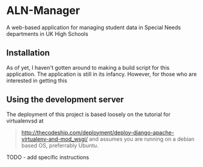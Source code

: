 # ALN-Manager

A web-based application for managing student data in Special Needs departments in UK High Schools

## Installation

As of yet, I haven't gotten around to making a build script for this application. The 
application is still in its infancy. However, for those who are interested in getting this 

## Using the development server

The deployment of this project is based loosely on the tutorial for virtualenvsd at 
> http://thecodeship.com/deployment/deploy-django-apache-virtualenv-and-mod_wsgi/ 
and assumes you are running on a debian based OS, preferrably Ubuntu.

TODO - add specific instructions
